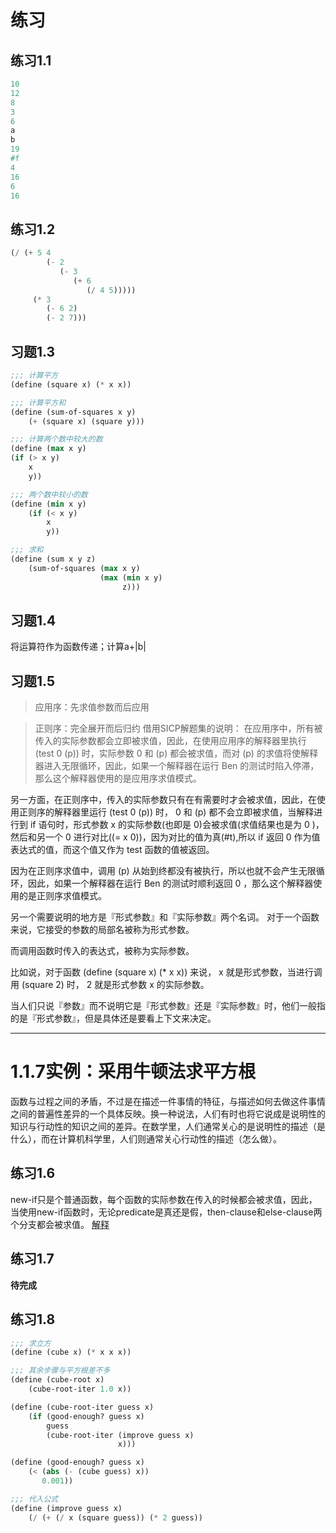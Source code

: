 # 练习

## 练习1.1

```scheme
10
12
8
3
6
a
b
19
#f
4
16
6
16
```

## 练习1.2
```scheme
(/ (+ 5 4
        (- 2
           (- 3
              (+ 6
                 (/ 4 5)))))
     (* 3
        (- 6 2)
        (- 2 7)))
```

## 习题1.3
```scheme
;;; 计算平方
(define (square x) (* x x))

;;; 计算平方和
(define (sum-of-squares x y)
    (+ (square x) (square y)))

;;; 计算两个数中较大的数
(define (max x y)
(if (> x y)
    x
    y))

;;; 两个数中较小的数
(define (min x y)
    (if (< x y)
        x
        y))

;;; 求和
(define (sum x y z)
    (sum-of-squares (max x y)
                    (max (min x y)
                         z)))
```

## 习题1.4
将运算符作为函数传递；计算a+|b|

## 习题1.5
> 应用序：先求值参数而后应用

> 正则序：完全展开而后归约
借用SICP解题集的说明：
在应用序中，所有被传入的实际参数都会立即被求值，因此，在使用应用序的解释器里执行 (test 0 (p)) 时，实际参数 0 和 (p) 都会被求值，而对 (p) 的求值将使解释器进入无限循环，因此，如果一个解释器在运行 Ben 的测试时陷入停滞，那么这个解释器使用的是应用序求值模式。

另一方面，在正则序中，传入的实际参数只有在有需要时才会被求值，因此，在使用正则序的解释器里运行 (test 0 (p)) 时， 0 和 (p) 都不会立即被求值，当解释进行到 if 语句时，形式参数 x 的实际参数(也即是 0)会被求值(求值结果也是为 0 )，然后和另一个 0 进行对比((= x 0))，因为对比的值为真(#t),所以 if 返回 0 作为值表达式的值，而这个值又作为 test 函数的值被返回。

因为在正则序求值中，调用 (p) 从始到终都没有被执行，所以也就不会产生无限循环，因此，如果一个解释器在运行 Ben 的测试时顺利返回 0 ，那么这个解释器使用的是正则序求值模式。

另一个需要说明的地方是『形式参数』和『实际参数』两个名词。
对于一个函数来说，它接受的参数的局部名被称为形式参数。

而调用函数时传入的表达式，被称为实际参数。

比如说，对于函数 (define (square x) (* x x)) 来说， x 就是形式参数，当进行调用 (square 2) 时， 2 就是形式参数 x 的实际参数。

当人们只说『参数』而不说明它是『形式参数』还是『实际参数』时，他们一般指的是『形式参数』，但是具体还是要看上下文来决定。

---

# 1.1.7实例：采用牛顿法求平方根

函数与过程之间的矛盾，不过是在描述一件事情的特征，与描述如何去做这件事情之间的普遍性差异的一个具体反映。换一种说法，人们有时也将它说成是说明性的知识与行动性的知识之间的差异。在数学里，人们通常关心的是说明性的描述（是什么），而在计算机科学里，人们则通常关心行动性的描述（怎么做）。

## 练习1.6
new-if只是个普通函数，每个函数的实际参数在传入的时候都会被求值，因此，当使用new-if函数时，无论predicate是真还是假，then-clause和else-clause两个分支都会被求值。
[解释](https://sicp.readthedocs.io/en/latest/chp1/6.html)

## 练习1.7
**待完成**

## 练习1.8
```scheme
;;; 求立方
(define (cube x) (* x x x))

;;; 其余步骤与平方根差不多
(define (cube-root x)
    (cube-root-iter 1.0 x))

(define (cube-root-iter guess x)            
    (if (good-enough? guess x)              
        guess
        (cube-root-iter (improve guess x)
                        x)))

(define (good-enough? guess x)              
    (< (abs (- (cube guess) x))
       0.001))

;;; 代入公式
(define (improve guess x)                  
    (/ (+ (/ x (square guess)) (* 2 guess))
```

